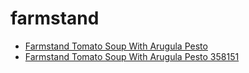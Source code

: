 # farmstand

 * [Farmstand Tomato Soup With Arugula Pesto](../../index/f/farmstand-tomato-soup-with-arugula-pesto-358151.json)
 * [Farmstand Tomato Soup With Arugula Pesto 358151](../../index/f/farmstand-tomato-soup-with-arugula-pesto-358151.json)
